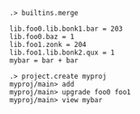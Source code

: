 ```ucm:hide
.> builtins.merge
```

```unison
lib.foo0.lib.bonk1.bar = 203
lib.foo0.baz = 1
lib.foo1.zonk = 204
lib.foo1.lib.bonk2.qux = 1
mybar = bar + bar
```

```ucm
.> project.create myproj
myproj/main> add
myproj/main> upgrade foo0 foo1
myproj/main> view mybar
```
